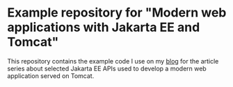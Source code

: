 # Example repository for "Modern web applications with Jakarta EE and Tomcat"

This repository contains the example code I use on my [blog](https://erdlet.de) for the article series
about selected Jakarta EE APIs used to develop a modern web application served on Tomcat.